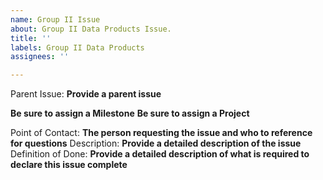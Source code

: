 ```yaml
---
name: Group II Issue
about: Group II Data Products Issue.
title: ''
labels: Group II Data Products
assignees: ''

---
```


Parent Issue: **Provide a parent issue**

**Be sure to assign a Milestone**
**Be sure to assign a Project**

Point of Contact: **The person requesting the issue and who to reference for questions**
Description: **Provide a detailed description of the issue**
Definition of Done: **Provide a detailed description of what is required to declare this issue complete**
